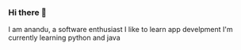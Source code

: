 ### Hi there 👋

I am anandu, a software enthusiast
I like to learn app develpment
I'm currently learning python and java

<!--
**Anandu7/Anandu7** is a ✨ _special_ ✨ repository because its `README.md` (this file) appears on your GitHub profile.

Here are some ideas to get you started:

- 🔭 I’m currently working on learning new programming languages
- 🌱 I’m currently learning python
- 👯 I’m looking to collaborate on App development
- 🤔 I’m looking for help with an expert
- 💬 Ask me about anything
- 📫 How to reach me: 
- 😄 Pronouns: ...
- ⚡ Fun fact: ...
-->
